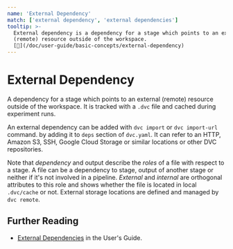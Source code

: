 ```yaml
---
name: 'External Dependency'
match: ['external dependency', 'external dependencies']
tooltip: >-
  External dependency is a dependency for a stage which points to an external
  (remote) resource outside of the workspace.
  [📖](/doc/user-guide/basic-concepts/external-dependency)
---
```


# External Dependency

A <abbr>dependency</abbr> for a <abbr>stage</abbr> which points to an external
(remote) resource outside of the <abbr>workspace</abbr>. It is tracked with a
`.dvc` file and <abbr>cached</abbr> during experiment runs.

An external dependency can be added with `dvc import` or `dvc import-url`
command. by adding it to `deps` section of `dvc.yaml`. It can refer to an HTTP,
Amazon S3, SSH, Google Cloud Storage or similar locations or other DVC
repositories.

Note that _dependency_ and <abbr>output</abbr> describe the _roles_ of a file
with respect to a stage. A file can be a dependency to stage, output of another
stage or neither if it's not involved in a pipeline. _External_ and _internal_
are orthogonal attributes to this role and shows whether the file is located in
local `.dvc/cache` or not. External storage locations are defined and managed by
`dvc remote`.

## Further Reading

- [External Dependencies](/doc/user-guide/external-dependencies) in the User's
  Guide.
